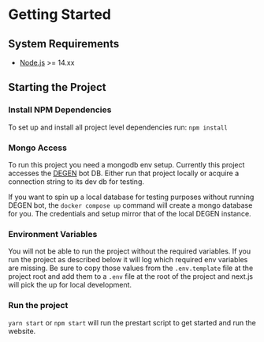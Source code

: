 # Getting Started

## System Requirements

- [Node.js](https://nodejs.org/en/) >= 14.xx

## Starting the Project

### Install NPM Dependencies

To set up and install all project level dependencies run: `npm install`

### Mongo Access

To run this project you need a mongodb env setup. Currently this project accesses the [DEGEN](https://github.com/BanklessDAO/DEGEN) bot DB. Either run that project locally or acquire a connection string to its dev db for testing.

If you want to spin up a local database for testing purposes without running DEGEN bot, the `docker compose up` command will create a mongo database for you. The credentials and setup mirror that of the local DEGEN instance.

### Environment Variables

You will not be able to run the project without the required variables. If you run the project as described below it will log which required env variables are missing. Be sure to copy those values from the `.env.template` file at the project root and add them to a `.env` file at the root of the project and next.js will pick the up for local development.

### Run the project

`yarn start` or `npm start` will run the prestart script to get started and run the website.
